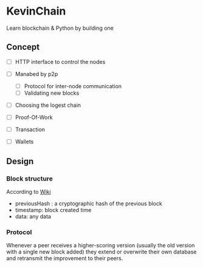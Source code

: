 # KevinChain
Learn blockchain & Python by building one
## Concept
- [ ] HTTP interface to control the nodes
- [ ] Manabed by p2p
  - [ ] Protocol for inter-node communication
  - [ ] Validating new blocks
- [ ] Choosing the logest chain
- [ ] Proof-Of-Work
- [ ] Transaction
- [ ] Wallets


## Design
### Block structure
According to [Wiki](https://en.wikipedia.org/wiki/Blockchain)
- previousHash : a cryptographic hash of the previous block
- timestamp: block created time
- data: any data

### Protocol
Whenever a peer receives a higher-scoring version (usually the old version with a single new block added) they extend or overwrite their own database and retransmit the improvement to their peers.

